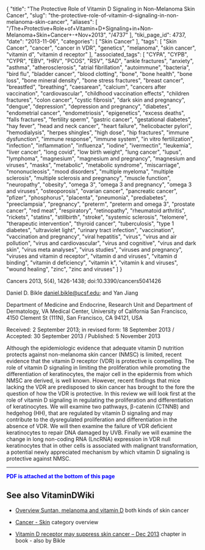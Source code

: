 {
    "title": "The Protective Role of Vitamin D Signaling in Non-Melanoma Skin Cancer",
    "slug": "the-protective-role-of-vitamin-d-signaling-in-non-melanoma-skin-cancer",
    "aliases": [
        "/The+Protective+Role+of+Vitamin+D+Signaling+in+Non-Melanoma+Skin+Cancer+-+Nov+2013",
        "/4737"
    ],
    "tiki_page_id": 4737,
    "date": "2013-11-06",
    "categories": [
        "Skin Cancer"
    ],
    "tags": [
        "Skin Cancer",
        "cancer",
        "cancer in VDR",
        "genetics",
        "melanoma",
        "skin cancer",
        "vitamin d",
        "vitamin d receptor"
    ],
    "associated_tags": [
        "CYPA",
        "CYPB",
        "CYPR",
        "EBV",
        "HRV",
        "PCOS",
        "RSV",
        "SAD",
        "ankle fractures",
        "anxiety",
        "asthma",
        "atherosclerosis",
        "atrial fibrillation",
        "autoimmune",
        "bacteria",
        "bird flu",
        "bladder cancer",
        "blood clotting",
        "bone",
        "bone health",
        "bone loss",
        "bone mineral density",
        "bone stress fractures",
        "breast cancer",
        "breastfed",
        "breathing",
        "caesarean",
        "calcium",
        "cancers after vaccination",
        "cardiovascular",
        "childhood vaccination effects",
        "children fractures",
        "colon cancer",
        "cystic fibrosis",
        "dark skin and pregnancy",
        "dengue",
        "depression",
        "depression and pregnancy",
        "diabetes",
        "endometrial cancer",
        "endometriosis",
        "epigenetics",
        "excess deaths",
        "falls fractures",
        "fertility sperm",
        "gastric cancer",
        "gestational diabetes",
        "hay fever",
        "head and neck cancer",
        "heart failure",
        "helicobacter pylori",
        "hemodialysis",
        "herpes shingles",
        "high dose",
        "hip fractures",
        "immune dysfunction",
        "immune response",
        "immune system",
        "in vitro fertilization",
        "infection",
        "inflammation",
        "influenza",
        "iodine",
        "ivermectin",
        "leukemia",
        "liver cancer",
        "long covid",
        "low birth weight",
        "lung cancer",
        "lupus",
        "lymphoma",
        "magnesium",
        "magnesium and pregnancy",
        "magnesium and viruses",
        "masks",
        "metabolic",
        "metabolic syndrome",
        "miscarriage",
        "mononucleosis",
        "mood disorders",
        "multiple myeloma",
        "multiple sclerosis",
        "multiple sclerosis and pregnancy",
        "muscle function",
        "neuropathy",
        "obesity",
        "omega 3",
        "omega 3 and pregnancy",
        "omega 3 and viruses",
        "osteoporosis",
        "ovarian cancer",
        "pancreatic cancer",
        "pfizer",
        "phosphorus",
        "placenta",
        "pneumonia",
        "prediabetes",
        "preeclampsia",
        "pregnancy",
        "preterm",
        "preterm and omega 3",
        "prostate cancer",
        "red meat",
        "respiratory",
        "retinopathy",
        "rheumatoid arthritis",
        "rickets",
        "statins",
        "stillbirth",
        "stroke",
        "systemic sclerosis",
        "telomere",
        "therapeutic intervention",
        "thyroid cancer",
        "tuberculosis",
        "type 1 diabetes",
        "ultraviolet light",
        "urinary tract infection",
        "vaccination",
        "vaccination and pregnancy",
        "viral hepatitis",
        "virus",
        "virus and air pollution",
        "virus and cardiovascular",
        "virus and cognitive",
        "virus and dark skin",
        "virus meta analyses",
        "virus studies",
        "viruses and pregnancy",
        "viruses and vitamin d receptor",
        "vitamin d and viruses",
        "vitamin d binding",
        "vitamin d deficiency",
        "vitamin k",
        "vitamin k and viruses",
        "wound healing",
        "zinc",
        "zinc and viruses"
    ]
}


Cancers 2013, 5(4), 1426-1438; doi:10.3390/cancers5041426

Daniel D. Bikle daniel.bikle@ucsf.edu; and Yan Jiang

Department of Medicine and Endocrine, Research Unit and Department of Dermatology, VA Medical Center, University of California San Francisco, 4150 Clement St (111N), San Francisco, CA 94121, USA

Received: 2 September 2013; in revised form: 18 September 2013 / Accepted: 30 September 2013 / Published: 5 November 2013

Although the epidemiologic evidence that adequate vitamin D nutrition protects against non-melanoma skin cancer (NMSC) is limited, recent evidence that the vitamin D receptor (VDR) is protective is compelling. The role of vitamin D signaling in limiting the proliferation while promoting the differentiation of keratinocytes, the major cell in the epidermis from which NMSC are derived, is well known. However, recent findings that mice lacking the VDR are predisposed to skin cancer has brought to the fore the question of how the VDR is protective. In this review we will look first at the role of vitamin D signaling in regulating the proliferation and differentiation of keratinocytes. We will examine two pathways, β-catenin (CTNNB) and hedgehog (HH), that are regulated by vitamin D signaling and may contribute to the dysregulated proliferation and differentiation in the absence of VDR. We will then examine the failure of VDR deficient keratinocytes to repair DNA damaged by UVB. Finally we will examine the change in long non-coding RNA (LncRNA) expression in VDR null keratinocytes that in other cells is associated with malignant transformation, a potential newly appreciated mechanism by which vitamin D signaling is protective against NMSC.

---

 **<span style="color:#00F;">PDF is attached at the bottom of this page</span>** 

## See also VitaminDWiki

* [Overview Suntan, melanoma and vitamin D](/tags/overview-suntan-melanoma-and-vitamin-d.html) both kinds of skin cancer

* [Cancer - Skin](/posts/cancer-skin) category overview

* [Vitamin D receptor may suppress skin cancer – Dec 2013](/posts/vitamin-d-receptor-may-suppress-skin-cancer) chapter in book - also by Bikle